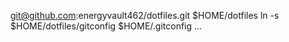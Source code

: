 git@github.com:energyvault462/dotfiles.git $HOME/dotfiles
ln -s $HOME/dotfiles/gitconfig $HOME/.gitconfig
...

